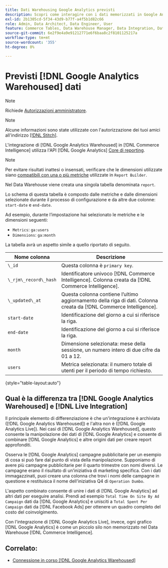 ```yaml
---
title: Dati Warehousing Google Analytics previsti
description: Scopri come interagire con i dati memorizzati in Google Analytics.
exl-id: 2b1305cd-5f34-43d9-b77f-a4f5b1d82c66
role: Admin, Data Architect, Data Engineer, User
feature: Commerce Tables, Data Warehouse Manager, Data Integration, Data Import/Export
source-git-commit: 6e2f9e4a9e91212771e6f6baa8c2f8101125217a
workflow-type: tm+mt
source-wordcount: '355'
ht-degree: 0%

---
```


# Previsti [!DNL Google Analytics Warehoused] dati

>[!NOTE]
>
>Richiede [Autorizzazioni amministratore](../../../administrator/user-management/user-management.md).

>[!NOTE]
>
>Alcune informazioni sono state utilizzate con l&#39;autorizzazione dei tuoi amici all&#39;indirizzo [[!DNL Stitch]](https://www.stitchdata.com/docs/integrations/saas/google-analytics).

L&#39;integrazione di [!DNL Google Analytics Warehoused] in [!DNL Commerce Intelligence] utilizza l&#39;API [!DNL Google Analytics] [Core di reporting](https://developers.google.com/analytics/devguides/reporting/core/v3/).

>[!NOTE]
>
>Per evitare risultati inattesi o insensati, verificare che le dimensioni utilizzate siano [compatibili con una o più metriche](https://ga-dev-tools.google/dimensions-metrics-explorer/) utilizzate in `Report Builder`.

Nel Data Warehouse viene creata una singola tabella denominata `report`.

Lo schema di questa tabella è composto dalle metriche e dalle dimensioni selezionate durante il processo di configurazione e da altre due colonne: `start-date` e `end-date`.

Ad esempio, durante l’impostazione hai selezionato le metriche e le dimensioni seguenti:

* `Metrics`: `ga:users`
* `Dimensions`: `ga:month`

La tabella avrà un aspetto simile a quello riportato di seguito.

| **Nome colonna** | **Descrizione** |
|-----|-----|
| `\_id` | Questa colonna è `primary key`. |
| `\_rjm\_record\_hash` | Identificatore univoco [!DNL Commerce Intelligence]. Colonna creata da [!DNL Commerce Intelligence]. |
| `\_updated\_at` | Questa colonna contiene l’ultimo aggiornamento della riga di dati. Colonna creata da [!DNL Commerce Intelligence]. |
| `start-date` | Identificazione del giorno a cui si riferisce la riga. |
| `end-date` | Identificazione del giorno a cui si riferisce la riga. |
| `month` | Dimensione selezionata: mese della sessione, un numero intero di due cifre da 01 a 12. |
| `users` | Metrica selezionata: il numero totale di utenti per il periodo di tempo richiesto. |

{style="table-layout:auto"}

## Qual è la differenza tra [!DNL Google Analytics Warehoused] e [!DNL Live Integration]

Il principale elemento di differenziazione è che un&#39;integrazione è archiviata ([!DNL Google Analytics Warehoused]) e l&#39;altra non è ([!DNL Google Analytics Live]). Nei casi di [!DNL Google Analytics Warehoused], questo consente la manipolazione dei dati di [!DNL Google Analytics] e consente di combinare [!DNL Google Analytics] e altre origini dati per creare report approfonditi.

Osserva le [!DNL Google Analytics] campagne pubblicitarie per un esempio di cosa si può fare dal punto di vista della manipolazione. Supponiamo di avere più campagne pubblicitarie per il quarto trimestre con nomi diversi. Le campagne erano il risultato di un’iniziativa di marketing specifica. Con i dati immagazzinati, puoi creare una colonna che trovi i nomi delle campagne in questione e restituisca il nome dell’iniziativa Q4 di `Operation Dumbo`.

L&#39;aspetto combinato consente di unire i dati di [!DNL Google Analytics] ad altri dati per eseguire analisi. Prendi ad esempio `Total Time On Site By Ad Campaign` dati da [!DNL Google Analytics] e unisciti a `Total Spent Per Campaign` dati da [!DNL Facebook Ads] per ottenere un quadro completo del costo del coinvolgimento.

Con l&#39;integrazione di [!DNL Google Analytics Live], invece, ogni grafico [!DNL Google Analytics] è come un piccolo silo non memorizzato nel Data Warehouse [!DNL Commerce Intelligence].

## Correlato:

* [Connessione in corso  [!DNL Google Analytics Warehoused]](../integrations/google-analytics-warehoused.md)
